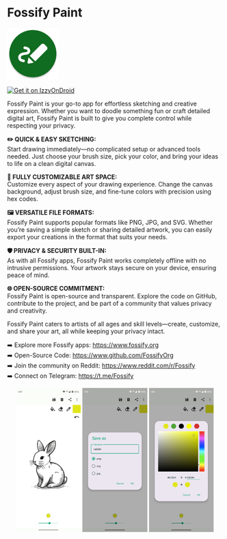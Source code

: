 # Fossify Paint

<img alt="Logo" src="graphics/icon.webp" width="120" />

<a href="https://apt.izzysoft.de/fdroid/index/apk/org.fossify.paint"><img src="https://gitlab.com/IzzyOnDroid/repo/-/raw/master/assets/IzzyOnDroid.png" alt="Get it on IzzyOnDroid" height=80/></a>

Fossify Paint is your go-to app for effortless sketching and creative expression. Whether you want
to doodle something fun or craft detailed digital art, Fossify Paint is built to give you complete
control while respecting your privacy.

**✏️ QUICK & EASY SKETCHING:**  
Start drawing immediately—no complicated setup or advanced tools needed. Just choose your brush
size, pick your color, and bring your ideas to life on a clean digital canvas.

**🎨 FULLY CUSTOMIZABLE ART SPACE:**  
Customize every aspect of your drawing experience. Change the canvas background, adjust brush size,
and fine-tune colors with precision using hex codes.

**🖼️ VERSATILE FILE FORMATS:**  
Fossify Paint supports popular formats like PNG, JPG, and SVG. Whether you’re saving a simple sketch
or sharing detailed artwork, you can easily export your creations in the format that suits your
needs.

**🛡️ PRIVACY & SECURITY BUILT-IN:**  
As with all Fossify apps, Fossify Paint works completely offline with no intrusive permissions. Your
artwork stays secure on your device, ensuring peace of mind.

**🌐 OPEN-SOURCE COMMITMENT:**  
Fossify Paint is open-source and transparent. Explore the code on GitHub, contribute to the project,
and be part of a community that values privacy and creativity.

Fossify Paint caters to artists of all ages and skill levels—create, customize, and share your
art, all while keeping your privacy intact.

➡️ Explore more Fossify apps: https://www.fossify.org<br>
➡️ Open-Source Code: https://www.github.com/FossifyOrg<br>
➡️ Join the community on Reddit: https://www.reddit.com/r/Fossify<br>
➡️ Connect on Telegram: https://t.me/Fossify

<div align="center">
<img alt="App image" src="fastlane/metadata/android/en-US/images/phoneScreenshots/1_en-US.png" width="30%">
<img alt="App image" src="fastlane/metadata/android/en-US/images/phoneScreenshots/2_en-US.png" width="30%">
<img alt="App image" src="fastlane/metadata/android/en-US/images/phoneScreenshots/3_en-US.png" width="30%">
</div>
